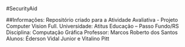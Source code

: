 #SecurityAid

##Informações:
Repositório criado para a Atividade Avaliativa - Projeto Computer Vision Full.
Universidade: Atitus Educação – Passo Fundo/RS
Disciplina: Computação Gráfica
Professor: Marcos Roberto dos Santos
Alunos: Éderson Vidal Junior e Vitalino Pitt
